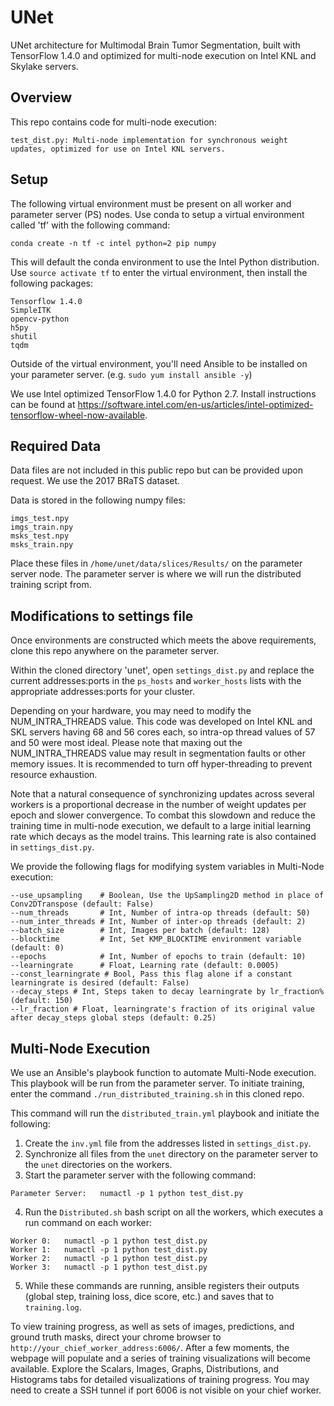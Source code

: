 # UNet

UNet architecture for Multimodal Brain Tumor Segmentation, built with TensorFlow 1.4.0 and optimized for multi-node execution on Intel KNL and Skylake servers.

## Overview

This repo contains code for multi-node execution:

	test_dist.py: Multi-node implementation for synchronous weight updates, optimized for use on Intel KNL servers.

## Setup

The following virtual environment must be present on all worker and parameter server (PS) nodes. Use conda to setup a virtual environment called 'tf' with the following command:

```
conda create -n tf -c intel python=2 pip numpy
```

This will default the conda environment to use the Intel Python distribution. Use `source activate tf` to enter the virtual environment, then install the following packages:

```
Tensorflow 1.4.0
SimpleITK
opencv-python
h5py
shutil
tqdm
```

Outside of the virtual environment, you'll need Ansible to be installed on your parameter server. (e.g. `sudo yum install ansible -y`)

We use Intel optimized TensorFlow 1.4.0 for Python 2.7. Install instructions can be found at https://software.intel.com/en-us/articles/intel-optimized-tensorflow-wheel-now-available.

## Required Data

Data files are not included in this public repo but can be provided upon request. We use the 2017 BRaTS dataset.

Data is stored in the following numpy files: 

```
imgs_test.npy
imgs_train.npy
msks_test.npy
msks_train.npy
```

Place these files in `/home/unet/data/slices/Results/` on the parameter server node. The parameter server is where we will run the distributed training script from.

## Modifications to settings file

Once environments are constructed which meets the above requirements, clone this repo anywhere on the parameter server.

Within the cloned directory 'unet', open `settings_dist.py` and replace the current addresses:ports in the `ps_hosts` and `worker_hosts` lists with the appropriate addresses:ports for your cluster.

Depending on your hardware, you may need to modify the NUM_INTRA_THREADS value. This code was developed on Intel KNL and SKL servers having 68 and 56 cores each, so intra-op thread values of 57 and 50 were most ideal. Please note that maxing out the NUM_INTRA_THREADS value may result in segmentation faults or other memory issues. It is recommended to turn off hyper-threading to prevent resource exhaustion.

Note that a natural consequence of synchronizing updates across several workers is a proportional decrease in the number of weight updates per epoch and slower convergence. To combat this slowdown and reduce the training time in multi-node execution, we default to a large initial learning rate which decays as the model trains. This learning rate is also contained in `settings_dist.py`.

We provide the following flags for modifying system variables in Multi-Node execution: 

```
--use_upsampling    # Boolean, Use the UpSampling2D method in place of Conv2DTranspose (default: False)
--num_threads       # Int, Number of intra-op threads (default: 50)
--num_inter_threads # Int, Number of inter-op threads (default: 2)
--batch_size        # Int, Images per batch (default: 128)
--blocktime         # Int, Set KMP_BLOCKTIME environment variable (default: 0)
--epochs            # Int, Number of epochs to train (default: 10)
--learningrate      # Float, Learning rate (default: 0.0005)
--const_learningrate # Bool, Pass this flag alone if a constant learningrate is desired (default: False)
--decay_steps # Int, Steps taken to decay learningrate by lr_fraction% (default: 150)
--lr_fraction # Float, learningrate's fraction of its original value after decay_steps global steps (default: 0.25)
```

## Multi-Node Execution

We use an Ansible's playbook function to automate Multi-Node execution. This playbook will be run from the parameter server.
To initiate training, enter the command `./run_distributed_training.sh` in this cloned repo.

This command will run the `distributed_train.yml` playbook and initiate the following:

1. Create the `inv.yml` file from the addresses listed in `settings_dist.py`.
2. Synchronize all files from the `unet` directory on the parameter server to the `unet` directories on the workers.
3. Start the parameter server with the following command:

```
Parameter Server:	numactl -p 1 python test_dist.py 
```

4. Run the `Distributed.sh` bash script on all the workers, which executes a run command on each worker:

```
Worker 0:	numactl -p 1 python test_dist.py 
Worker 1:	numactl -p 1 python test_dist.py 
Worker 2:	numactl -p 1 python test_dist.py
Worker 3:	numactl -p 1 python test_dist.py 
```

5. While these commands are running, ansible registers their outputs (global step, training loss, dice score, etc.) and saves that to `training.log`. 

To view training progress, as well as sets of images, predictions, and ground truth masks, direct your chrome browser to `http://your_chief_worker_address:6006/`. After a few moments, the webpage will populate and a series of training visualizations will become available. Explore the Scalars, Images, Graphs, Distributions, and Histograms tabs for detailed visualizations of training progress. You may need to create a SSH tunnel if port 6006 is not visible on your chief worker.









